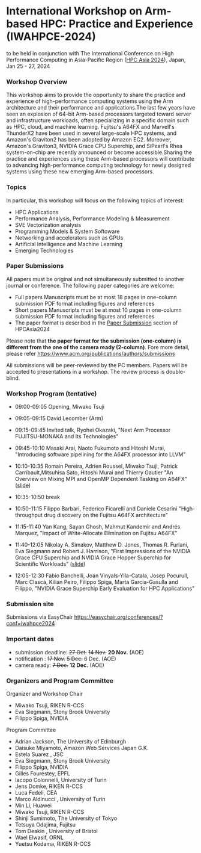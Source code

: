 #  International Workshop on Arm-based HPC: Practice and Experience (IWAHPCE-2024)
to be held in conjunction with The International Conference on High Performance Computing in Asia-Pacific Region ([HPC Asia 2024](https://sighpc.ipsj.or.jp/HPCAsia2024/)), Japan, Jan 25 - 27, 2024 


### Workshop Overview
This workshop aims to provide the opportunity to share the practice and experience of high-performance computing systems using the Arm architecture and their performance and applications.The last few years have seen an explosion of 64-bit Arm-based processors targeted toward server and infrastructure workloads, often specializing in a specific domain such as HPC, cloud, and machine learning. Fujitsu's A64FX and Marvell's ThunderX2 have been used in several large-scale HPC systems, and Amazon's Graviton2 has been adopted by Amazon EC2. Moreover, Amazon's Graviton3, NVIDIA Grace CPU Superchip, and SiPearl's Rhea system-on-chip are recently announced or become accessible.Sharing the practice and experiences using these Arm-based processors will contribute to advancing high-performance computing technology for newly designed systems using these new emerging Arm-based processors.

### Topics
In particular, this workshop will focus on the following topics of interest:

- HPC Applications
- Performance Analysis, Performance Modeling & Measurement
- SVE Vectorization analysis
- Programming Models & System Softoware
- Networking and accelerators such as GPUs
- Artificial Intelligence and Machine Learning
- Emerging Technologies

### Paper Submissions

All papers must be original and not simultaneously submitted to another journal or conference. The following paper categories are welcome:

- Full papers Manuscripts must be at most 18 pages in one-column submission PDF format including figures and references
- Short papers Manuscripts must be at most 10 pages  in one-column submission PDF format including figures and references
- The paper format is described in the [Paper Submission](https://sighpc.ipsj.or.jp/HPCAsia2024/cfp.html) section of HPCAsia2024

Please note that <b>the paper format for the submission (one-column) is different from the one of the camera ready (2-column)</b>. 
Fore more detail, please refer https://www.acm.org/publications/authors/submissions 

All submissions will be peer-reviewed by the PC members. Papers will be accepted to presentations in a workshop. The review process is double-blind. 

### Workshop Program (tentative)

 - 09:00-09:05 Opening, Miwako Tsuji
 - 09:05-09:15 David Lecomber (Arm)
 - 09:15-09:45 Invited talk, Ryohei Okazaki, "Next Arm Processor FUJITSU-MONAKA and Its Technologies"
 - 09:45-10:10 Masaki Arai, Naoto Fukumoto and Hitoshi Murai, "Introducing software pipelining for the A64FX processor into LLVM"
 - 10:10-10:35 Romain Pereira, Adrien Roussel, Miwako Tsuji, Patrick Carribault,Mitsuhisa Sato, Hitoshi Murai and Thierry Gautier "An Overview on Mixing MPI and OpenMP Dependent Tasking on A64FX" (<a href="2024_iwahpce_mpc-fugaku.pdf">slide</a>)

 - 10:35-10:50 break

 - 10:50-11:15 Filippo Barbari, Federico Ficarelli and Daniele Cesarini "High-throughput drug discovery on the Fujitsu A64FX architecture"
 - 11:15-11:40  Yan Kang, Sayan Ghosh, Mahmut Kandemir and Andrés Marquez, "Impact of Write-Allocate Elimination on Fujitsu A64FX"
 - 11:40-12:05  Nikolay A. Simakov, Matthew D. Jones, Thomas R. Furlani, Eva Siegmann and Robert J. Harrison, "First Impressions of the NVIDIA
Grace CPU Superchip and NVIDIA Grace Hopper Superchip for Scientific Workloads" (<a href="GraceHopper_Benchmarks_HPC_Asia_24.PDF">slide</a>)
 - 12:05-12:30 Fabio Banchelli, Joan Vinyals-Ylla-Catala, Josep Pocurull, Marc Clascà, Kilian Peiro, Filippo Spiga, Marta Garcia-Gasulla and Filippo, "NVIDIA Grace Superchip Early Evaluation for HPC Applications"

### Submission site

Submissions via EasyChair https://easychair.org/conferences/?conf=iwahpce2024

### Important dates

 - submission deadline: <s>27 Oct.</s>  <s>14 Nov.</s> <B>20 Nov.</B> (AOE)
 - notification : <s>17 Nov.</s> <s>5 Dec.</s> 6 Dec.  (AOE)
 - camera ready: <s>7 Dec.</s>  <B>12 Dec.</B>  (AOE)

### Organizers and Program Committee

Organizer and Workshop Chair
 -  Miwako Tsuji, RIKEN R-CCS
 -  Eva Siegmann, Stony Brook University 
 -  Filippo Spiga, NVIDIA


Program Committee

 -  Adrian Jackson, The University of Edinburgh
 -  Daisuke Miyamoto, Amazon Web Services Japan G.K.
 -  Estela Suarez , JSC
 -  Eva Siegmann, Stony Brook University 
 -  Filippo Spiga, NVIDIA
 -  Gilles Fourestey, EPFL
 -  Iacopo Colonnelli, University of Turin
 -  Jens Domke, RIKEN R-CCS
 -  Luca  Fedeli, CEA
 -  Marco Aldinucci , University of Turin
 -  Min Li, Huawei
 -  Miwako Tsuji, RIKEN R-CCS
 -  Shinji Sumimoto, The University of Tokyo
 -  Tetsuya Odajima, Fujitsu
 -  Tom Deakin , University of Bristol
 -  Wael Elwasif, ORNL
 -  Yuetsu Kodama, RIKEN R-CCS

